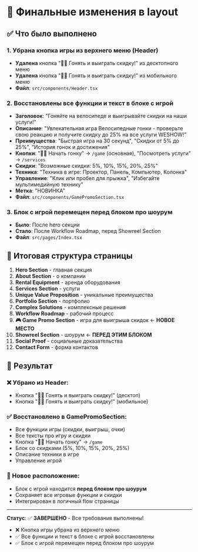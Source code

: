 # 🎯 Финальные изменения в layout

## ✅ Что было выполнено

### 1. **Убрана кнопка игры из верхнего меню (Header)**
- **Удалена** кнопка "🚴‍♂️ Гонять и выиграть скидку!" из десктопного меню
- **Удалена** кнопка "🚴‍♂️ Гонять и выиграть скидку!" из мобильного меню
- **Файл**: `src/components/Header.tsx`

### 2. **Восстановлены все функции и текст в блоке с игрой**
- **Заголовок**: "Гоняйте на велосипеде и выигрывайте скидки на наши услуги!"
- **Описание**: "Увлекательная игра Велосипедные гонки - проверьте свою реакцию и получите скидку до 25% на все услуги WESHOW!"
- **Преимущества**: "Быстрая игра на 30 секунд", "Скидки от 5% до 25%", "История гонок и достижения"
- **Кнопки**: "🚴‍♂️ Начать гонку" → `/game` (основная), "Посмотреть услуги" → `/services`
- **Скидки**: "Возможные скидки: 5%, 10%, 15%, 20%, 25%"
- **Техника**: "Техника в игре: Проектор, Панель, Компьютер, Колонка"
- **Управление**: "Клик или пробел для прыжка", "Избегайте мультимедийную технику"
- **Метка**: "НОВИНКА"
- **Файл**: `src/components/GamePromoSection.tsx`

### 3. **Блок с игрой перемещен перед блоком про шоурум**
- **Было**: После hero секции
- **Стало**: После Workflow Roadmap, перед Showreel Section
- **Файл**: `src/pages/Index.tsx`

## 🔄 Итоговая структура страницы

1. **Hero Section** - главная секция
2. **About Section** - о компании
3. **Rental Equipment** - аренда оборудования
4. **Services Section** - услуги
5. **Unique Value Proposition** - уникальные преимущества
6. **Portfolio Section** - портфолио
7. **Complex Solutions** - комплексные решения
8. **Workflow Roadmap** - рабочий процесс
9. **🎮 Game Promo Section** - игра для выигрыша скидок ← **НОВОЕ МЕСТО**
10. **Showreel Section** - шоурум ← **ПЕРЕД ЭТИМ БЛОКОМ**
11. **Social Proof** - социальные доказательства
12. **Contact Form** - форма контактов

## 🎯 Результат

### ❌ Убрано из Header:
- Кнопка "🚴‍♂️ Гонять и выиграть скидку!" (десктоп)
- Кнопка "🚴‍♂️ Гонять и выиграть скидку!" (мобильное)

### ✅ Восстановлено в GamePromoSection:
- Все функции игры (скидки, выигрыш, очки)
- Все тексты про игру и скидки
- Кнопка "🚴‍♂️ Начать гонку" → `/game`
- Блок со скидками (5%, 10%, 15%, 20%, 25%)
- Описание техники в игре
- Управление игрой

### 📍 Новое расположение:
- Блок с игрой находится **перед блоком про шоурум**
- Сохраняет все игровые функции и скидки
- Интегрирован в логичный flow страницы

---

**Статус**: ✅ **ЗАВЕРШЕНО** - Все требования выполнены!

- ❌ Кнопка игры убрана из верхнего меню
- ✅ Все функции и текст в блоке с игрой восстановлены
- ✅ Блок с игрой перемещен перед блоком про шоурум
